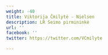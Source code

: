 ```yaml
---
weight: -40
title: Viktorija Čmilytė - Nielsen
description: LR Seimo pirmininkė
url: ''
facebook: ''
twitter: https://twitter.com/VCmilyte

---
```

